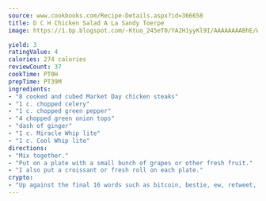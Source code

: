 ```yaml
---
source: www.cookbooks.com/Recipe-Details.aspx?id=366658
title: D C H Chicken Salad A La Sandy Toerpe
image: https://1.bp.blogspot.com/-Ktuo_245eT0/YA2H1yyKl9I/AAAAAAAABhE/WMoqSq2tWOcgMkPaLYZ-49h8pVDUUwFCQCLcBGAsYHQ/s307/5.png

yield: 3
ratingValue: 4
calories: 274 calories
reviewCount: 37
cookTime: PT0H
prepTime: PT39M
ingredients:
- "8 cooked and cubed Market Day chicken steaks"
- "1 c. chopped celery"
- "1 c. chopped green pepper"
- "4 chopped green onion tops"
- "dash of ginger"
- "1 c. Miracle Whip lite"
- "1 c. Cool Whip lite"
directions:
- "Mix together."
- "Put on a plate with a small bunch of grapes or other fresh fruit."
- "I also put a croissant or fresh roll on each plate."
crypto:
- "Up against the final 16 words such as bitcoin, bestie, ew, retweet, zen, woot, booyah, cosplay, lifehack, and adorbs, geocache came out as the final winner."
---
```

